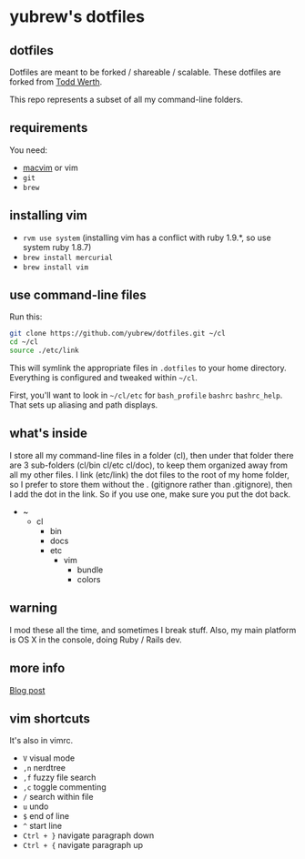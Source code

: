 # yubrew's dotfiles

## dotfiles

Dotfiles are meant to be forked / shareable / scalable. These dotfiles are forked from [Todd Werth](http://github.com/twerth).

This repo represents a subset of all my command-line folders.

## requirements
You need:
* [macvim](http://code.google.com/p/macvim/) or vim
* `git`
* `brew`

## installing vim
* `rvm use system` (installing vim has a conflict with ruby 1.9.*, so use system ruby 1.8.7)
* `brew install mercurial`
* `brew install vim`

## use command-line files

Run this:

```sh
git clone https://github.com/yubrew/dotfiles.git ~/cl
cd ~/cl
source ./etc/link
```
This will symlink the appropriate files in `.dotfiles` to your home directory.
Everything is configured and tweaked within `~/cl`.

First, you'll want to look in `~/cl/etc` for `bash_profile` `bashrc` `bashrc_help`. That sets up aliasing 
and path displays.

## what's inside

I store all my command-line files in a folder (cl), then under that folder there are 3 sub-folders (cl/bin cl/etc cl/doc), to keep them organized away from all my other files.  I link (etc/link) the dot files to the root of my home folder, so I prefer to store them without the . (gitignore rather than .gitignore), then I add the dot in the link.  So if you use one, make sure you put the dot back.

  * ~
    * cl
      * bin
      * docs
      * etc
          * vim
			* bundle
			* colors
          
## warning

I mod these all the time, and sometimes I break stuff.  Also, my main platform is OS X in the console, doing Ruby / Rails dev.

## more info

[Blog post](http://blog.toddwerth.com/entries/9)

## vim shortcuts

It's also in vimrc.
* `V` visual mode
* `,n` nerdtree
* `,f` fuzzy file search
* `,c` toggle commenting
* `/` search within file
* `u` undo
* `$` end of line
* `^` start line
* `Ctrl + }` navigate paragraph down
* `Ctrl + {` navigate paragraph up
